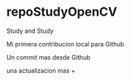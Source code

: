 # repoStudyOpenCV
Study and Study

Mi primera contribucion local para Github

Un commit mas desde Github

una actualizacion mas +
